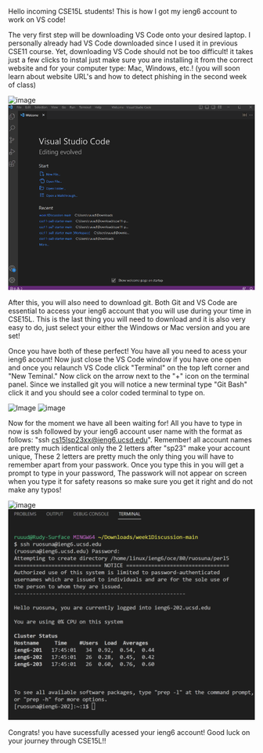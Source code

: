 Hello incoming CSE15L students! This is how I got my ieng6 account to work on VS code!
 
The very first step will be downloading VS Code onto your desired laptop. I personally already had VS Code downloaded since I used it in previous CSE11 course. 
Yet, downloading VS Code should not be too difficult! it takes just a few clicks to instal just make sure you are installing it from the correct website 
and for your computer type: Mac, Windows, etc.! (you will soon learn about website URL's and how to detect phishing in the second week of class)


![image](https://user-images.githubusercontent.com/130013367/231072906-e9f14241-f9a1-43ba-9e02-e02a96358cad.png)
![Image](lab1img.png)

After this, you will also need to download git. Both Git and VS Code are essential to access your ieng6 account that you will use during your time in CSE15L. 
This is the last thing you will need to download and it is also very easy to do, just select your either the Windows or Mac version and you are set!

Once you have both of these perfect! You have all you need to acess your ieng6 acount! Now just close the VS Code window if you have one open 
and once you relaunch VS Code click "Terminal" on the top left corner and "New Teminal." Now click on the arrow next to the "+" icon on the terminal panel.
Since we installed git you will notice a new terminal type "Git Bash" click it and you should see a color coded terminal to type on.

![Image](lab1img2.png)
![image](https://user-images.githubusercontent.com/130013367/231072567-5b27e5a2-acef-46f4-9c2a-64cbdf6c856e.png)


Now for the moment we have all been waiting for! All you have to type in now is ssh followed by your ieng6 account user name with the format as follows: 
"ssh cs15lsp23xx@ieng6.ucsd.edu". Remember! all account names are pretty much identical only the 2 letters after "sp23" make your account unique, 
These 2 letters are pretty much the only thing you will have to remember apart from your passwork. Once you type this in you will get a prompt to type in your password,
The passwork will not appear on screen when you type it for safety reasons so make sure you get it right and do not make any typos!

![image](https://user-images.githubusercontent.com/130013367/231073048-4376f5c4-cf1f-4ac7-ab74-4756bebc28d2.png)
![Image](lab1img1.png)

Congrats! you have sucessfully acessed your ieng6 account! Good luck on your journey through CSE15L!!
